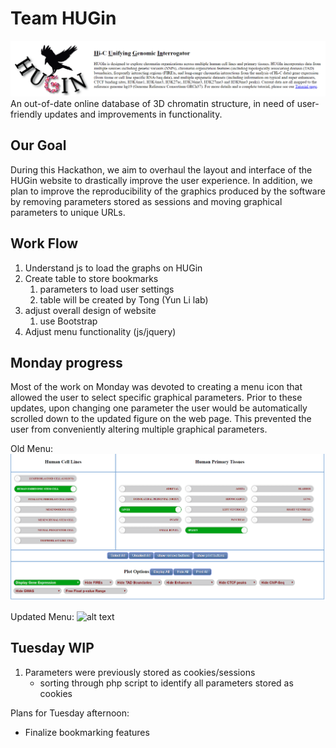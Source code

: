 # Team HUGin
![alt text](https://github.com/NCBI-Hackathons/chromatinonlinedatabase/blob/master/website_header_1.PNG "Old Website Header")
An out-of-date online database of 3D chromatin structure, in need of user-friendly updates and improvements in functionality.


## Our Goal
During this Hackathon, we aim to overhaul the layout and interface of the HUGin website to drastically improve the user experience. In addition, we plan to improve the reproducibility of the graphics produced by the software by removing parameters stored as sessions and moving graphical parameters to unique URLs.


## Work Flow
1. Understand js to load the graphs on HUGin 
2. Create table to store bookmarks 
   1. parameters to load user settings
   2. table will be created by Tong (Yun Li lab)
3. adjust overall design of website
   1. use Bootstrap
4. Adjust menu functionality (js/jquery)

## Monday progress
Most of the work on Monday was devoted to creating a menu icon that allowed the user to select specific graphical parameters. Prior to these updates, upon changing one parameter the user would be automatically scrolled down to the updated figure on the web page. This prevented the user from conveniently altering multiple graphical parameters.

Old Menu:
![alt text](https://github.com/NCBI-Hackathons/chromatinonlinedatabase/blob/master/oldsite_1.PNG "Old Menu")

Updated Menu:
![alt text]()

## Tuesday WIP
1. Parameters were previously stored as cookies/sessions
   - sorting through php script to identify all parameters stored as cookies

Plans for Tuesday afternoon:
- Finalize bookmarking features

